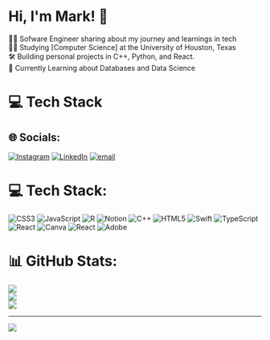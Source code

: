 
# Hi, I'm Mark! 👋

🧙‍♂️ Sofware Engineer sharing about my journey and learnings in tech<br/>
👨‍🎓 Studying [Computer Science] at the University of Houston, Texas<br/>
🛠 Building personal projects in C++, Python, and React.<br/>
💭 Currently Learning about Databases and Data Science<br/>

# 💻 Tech Stack

## 🌐 Socials:
[![Instagram](https://img.shields.io/badge/Instagram-%23E4405F.svg?logo=Instagram&logoColor=white)](https://instagram.com/mark_p.16) [![LinkedIn](https://img.shields.io/badge/LinkedIn-%230077B5.svg?logo=linkedin&logoColor=white)](https://linkedin.com/in/www.linkedin.com/in/mark-pelico-226328327) [![email](https://img.shields.io/badge/Email-D14836?logo=gmail&logoColor=white)](mailto:mapelico@cougarnet.uh.edu) 

# 💻 Tech Stack:
![CSS3](https://img.shields.io/badge/css3-%231572B6.svg?style=for-the-badge&logo=css3&logoColor=white) ![JavaScript](https://img.shields.io/badge/javascript-%23323330.svg?style=for-the-badge&logo=javascript&logoColor=%23F7DF1E) ![R](https://img.shields.io/badge/r-%23276DC3.svg?style=for-the-badge&logo=r&logoColor=white) ![Notion](https://img.shields.io/badge/Notion-%23000000.svg?style=for-the-badge&logo=notion&logoColor=white) ![C++](https://img.shields.io/badge/c++-%2300599C.svg?style=for-the-badge&logo=c%2B%2B&logoColor=white) ![HTML5](https://img.shields.io/badge/html5-%23E34F26.svg?style=for-the-badge&logo=html5&logoColor=white) ![Swift](https://img.shields.io/badge/swift-F54A2A?style=for-the-badge&logo=swift&logoColor=white) ![TypeScript](https://img.shields.io/badge/typescript-%23007ACC.svg?style=for-the-badge&logo=typescript&logoColor=white) ![React](https://img.shields.io/badge/react-%2320232a.svg?style=for-the-badge&logo=react&logoColor=%2361DAFB) ![Canva](https://img.shields.io/badge/Canva-%2300C4CC.svg?style=for-the-badge&logo=Canva&logoColor=white) ![React](https://img.shields.io/badge/react-%2320232a.svg?style=for-the-badge&logo=react&logoColor=%2361DAFB) ![Adobe](https://img.shields.io/badge/adobe-%23FF0000.svg?style=for-the-badge&logo=adobe&logoColor=white)
# 📊 GitHub Stats:
![](https://github-readme-stats.vercel.app/api?username=Markpelico&theme=dark&hide_border=false&include_all_commits=false&count_private=false)<br/>
![](https://github-readme-streak-stats.herokuapp.com/?user=Markpelico&theme=dark&hide_border=false)<br/>
![](https://github-readme-stats.vercel.app/api/top-langs/?username=Markpelico1&theme=dark&hide_border=false&include_all_commits=false&count_private=false&layout=compact)

---
[![](https://visitcount.itsvg.in/api?id=Markpelico&icon=0&color=0)](https://visitcount.itsvg.in)


